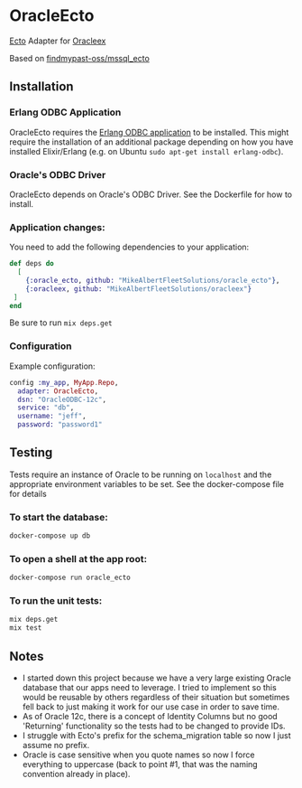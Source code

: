 # OracleEcto

[Ecto](https://github.com/elixir-ecto/ecto) Adapter for [Oracleex](https://github.com/MikeAlbertFleetSolutions/oracleex)

Based on [findmypast-oss/mssql_ecto](https://github.com/findmypast-oss/mssql_ecto)

## Installation

### Erlang ODBC Application

OracleEcto requires the [Erlang ODBC application](http://erlang.org/doc/man/odbc.html) to be installed.
This might require the installation of an additional package depending on how you have installed Elixir/Erlang (e.g. on Ubuntu `sudo apt-get install erlang-odbc`).

### Oracle's ODBC Driver

OracleEcto depends on Oracle's ODBC Driver.  See the Dockerfile for how to install.

### Application changes:

You need to add the following dependencies to your application:

```elixir
def deps do
  [
    {:oracle_ecto, github: "MikeAlbertFleetSolutions/oracle_ecto"},
    {:oracleex, github: "MikeAlbertFleetSolutions/oracleex"}
 ]
end
```

Be sure to run `mix deps.get`

### Configuration

Example configuration:

```elixir
config :my_app, MyApp.Repo,
  adapter: OracleEcto,
  dsn: "OracleODBC-12c",
  service: "db",
  username: "jeff",
  password: "password1"
```

## Testing

Tests require an instance of Oracle to be running on `localhost` and the appropriate environment
variables to be set.  See the docker-compose file for details

### To start the database:

```bash
docker-compose up db
```

### To open a shell at the app root:

```bash
docker-compose run oracle_ecto
```

### To run the unit tests:

```bash
mix deps.get
mix test
```

## Notes

* I started down this project because we have a very large existing Oracle database that our apps need to leverage.  I tried to implement so this would be reusable by others regardless of their situation but sometimes fell back to just making it work for our use case in order to save time.
* As of Oracle 12c, there is a concept of Identity Columns but no good 'Returning' functionality so the tests had to be changed to provide IDs.
* I struggle with Ecto's prefix for the schema_migration table so now I just assume no prefix.
* Oracle is case sensitive when you quote names so now I force everything to uppercase (back to point #1, that was the naming convention already in place).
